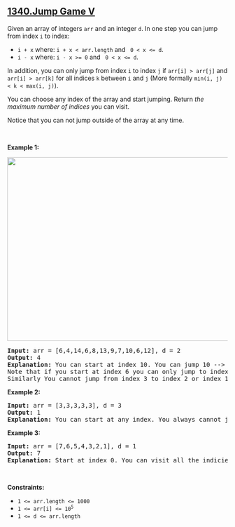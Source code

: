 ## [1340.Jump Game V](https://leetcode.com/problems/jump-game-v/)
<p>Given an array of&nbsp;integers <code>arr</code> and an integer <code>d</code>. In one step you can jump from index <code>i</code> to index:</p>

<ul>
	<li><code>i + x</code> where:&nbsp;<code>i + x &lt; arr.length</code> and <code> 0 &lt;&nbsp;x &lt;= d</code>.</li>
	<li><code>i - x</code> where:&nbsp;<code>i - x &gt;= 0</code> and <code> 0 &lt;&nbsp;x &lt;= d</code>.</li>
</ul>

<p>In addition, you can only jump from index <code>i</code> to index <code>j</code>&nbsp;if <code>arr[i] &gt; arr[j]</code> and <code>arr[i] &gt; arr[k]</code> for all indices <code>k</code> between <code>i</code> and <code>j</code> (More formally <code>min(i,&nbsp;j) &lt; k &lt; max(i, j)</code>).</p>

<p>You can choose any index of the array and start jumping. Return <em>the maximum number of indices</em>&nbsp;you can visit.</p>

<p>Notice that you can not jump outside of the array at any time.</p>

<p>&nbsp;</p>
<p><strong class="example">Example 1:</strong></p>
<img alt="" src="https://assets.leetcode.com/uploads/2020/01/23/meta-chart.jpeg" style="width: 633px; height: 419px;" />
<pre>
<strong>Input:</strong> arr = [6,4,14,6,8,13,9,7,10,6,12], d = 2
<strong>Output:</strong> 4
<strong>Explanation:</strong> You can start at index 10. You can jump 10 --&gt; 8 --&gt; 6 --&gt; 7 as shown.
Note that if you start at index 6 you can only jump to index 7. You cannot jump to index 5 because 13 &gt; 9. You cannot jump to index 4 because index 5 is between index 4 and 6 and 13 &gt; 9.
Similarly You cannot jump from index 3 to index 2 or index 1.
</pre>

<p><strong class="example">Example 2:</strong></p>

<pre>
<strong>Input:</strong> arr = [3,3,3,3,3], d = 3
<strong>Output:</strong> 1
<strong>Explanation:</strong> You can start at any index. You always cannot jump to any index.
</pre>

<p><strong class="example">Example 3:</strong></p>

<pre>
<strong>Input:</strong> arr = [7,6,5,4,3,2,1], d = 1
<strong>Output:</strong> 7
<strong>Explanation:</strong> Start at index 0. You can visit all the indicies. 
</pre>

<p>&nbsp;</p>
<p><strong>Constraints:</strong></p>

<ul>
	<li><code>1 &lt;= arr.length &lt;= 1000</code></li>
	<li><code>1 &lt;= arr[i] &lt;= 10<sup>5</sup></code></li>
	<li><code>1 &lt;= d &lt;= arr.length</code></li>
</ul>

